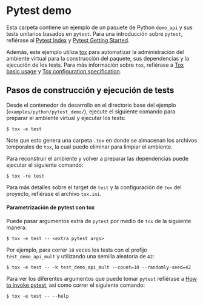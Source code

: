 # Pytest demo

Esta carpeta contiene un ejemplo de un paquete de Python `demo_api` y sus tests unitarios basados en `pytest`. Para una introducción sobre `pytest`, refiérase al [Pytest Index]( https://docs.pytest.org/en/7.1.x/index.html) y [Pytest Getting Started](https://docs.pytest.org/en/7.1.x/getting-started.html).

Además, este ejemplo utiliza [tox](https://tox.wiki/en/latest/index.html) para automatizar la administración del ambiente virtual para la construcción del paquete, sus dependencias y la ejecución de los tests. Para más información sobre `tox`, refiérase a [Tox basic usage](https://tox.wiki/en/latest/example/basic.html) y [Tox configuration specification](https://tox.wiki/en/latest/config.html).

## Pasos de construcción y ejecución de tests
Desde el contenedor de desarrollo en el directorio base del ejemplo (`examples/python/pytest_demo/`), ejecute el siguiente comando para preparar el ambiente virtual y ejecutar los tests:

```console
$ tox -e test
```

Note que esto genera una carpeta `.tox` en donde se almacenan los archivos temporales de `tox`, la cual puede eliminar para limpiar el ambiente.

Para reconstruir el ambiente y volver a preparar las dependencias puede ejecutar el siguiente comando:

```console
$ tox -re test
```

Para más detalles sobre el target de `test` y la configuración de `tox` del proyecto, refiérase el archivo `tox.ini`.

#### Parametrización de pytest con tox

Puede pasar argumentos extra de `pytest` por medio de `tox` de la siguiente manera:

```console
$ tox -e test -- <extra pytest args>
```

Por ejemplo, para correr `10` veces los tests con el prefijo `test_demo_api_mult` y utilizando una semilla aleatoria de `42`:

```console
$ tox -e test -- -k test_demo_api_mult --count=10 --randomly-seed=42
```

Para ver los diferentes argumentos que puede tomar `pytest` refiérase a [How to invoke pytest](https://docs.pytest.org/en/7.1.x/how-to/usage.html), así como correr el siguiente comando:

```console
$ tox -e test -- --help
```
